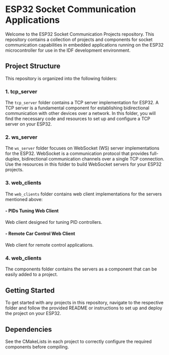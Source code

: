 # ESP32 Socket Communication Applications

Welcome to the ESP32 Socket Communication Projects repository. This repository contains a collection of projects and components for socket communication capabilities in embedded applications running on the ESP32 microcontroller for use in the IDF development environment.

## Project Structure

This repository is organized into the following folders:

### 1. tcp_server

The `tcp_server` folder contains a TCP server implementation for ESP32. A TCP server is a fundamental component for establishing bidirectional communication with other devices over a network. In this folder, you will find the necessary code and resources to set up and configure a TCP server on your ESP32.

### 2. ws_server

The `ws_server` folder focuses on WebSocket (WS) server implementations for the ESP32. WebSocket is a communication protocol that provides full-duplex, bidirectional communication channels over a single TCP connection. Use the resources in this folder to build WebSocket servers for your ESP32 projects.

### 3. web_clients

The `web_clients` folder contains web client implementations for the servers mentioned above:

#### - PIDs Tuning Web Client

Web client designed for tuning PID controllers. 

#### - Remote Car Control Web Client

Web client for remote control applications.

### 4. web_clients

The components folder contains the servers as a component that can be easily added to a project. 

## Getting Started

To get started with any projects in this repository, navigate to the respective folder and follow the provided README or instructions to set up and deploy the project on your ESP32. 

## Dependencies
See the CMakeLists in each project to correctly configure the required components before compiling. 

